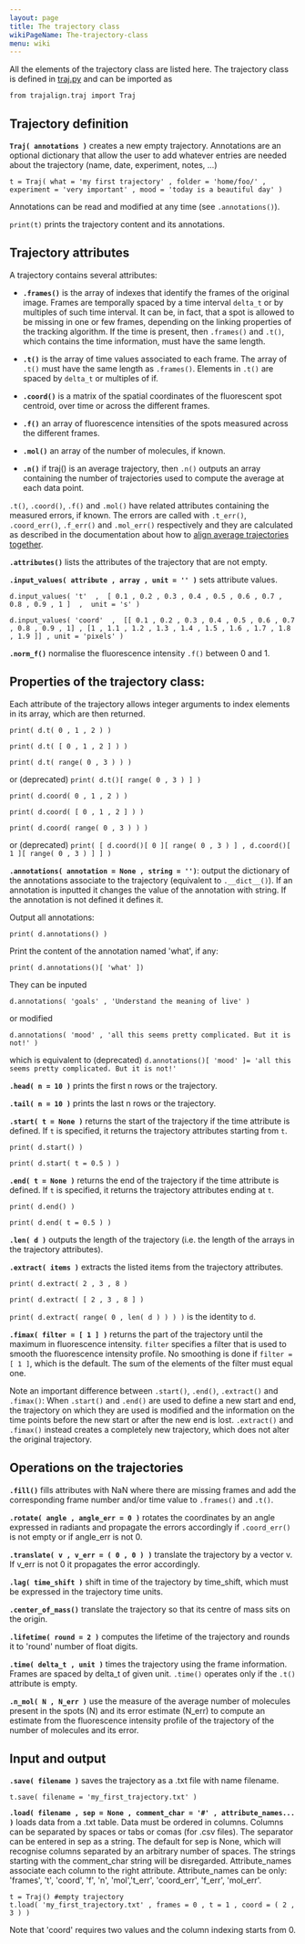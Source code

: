 ```yaml
---
layout: page
title: The trajectory class
wikiPageName: The-trajectory-class
menu: wiki
---
```


All the elements of the trajectory class are listed here. The trajectory class is defined in [traj.py](https://github.com/apicco/trajectory_alignment/tree/master/trajalign) and can be imported as

	from trajalign.traj import Traj

## Trajectory definition

**`Traj( annotations )`** creates a new empty trajectory. Annotations are an optional dictionary that allow the user to  add whatever entries are needed about the trajectory (name, date, experiment, notes, ...)

`t = Traj( what = 'my first trajectory' , folder = 'home/foo/' , experiment = 'very important' , mood = 'today is a beautiful day' )`

Annotations can be read and modified at any time (see `.annotations()`).

`print(t)` prints the trajectory content and its annotations.

## Trajectory attributes

A trajectory contains several attributes:

* **`.frames()`** is the array of indexes that identify the frames of the original image. Frames are temporally spaced by a time interval `delta_t` or by multiples of such time interval. It can be, in fact, that a spot is allowed to be  missing in one or few frames, depending on the linking properties of the tracking algorithm. If the time is present, then `.frames()` and `.t()`, which contains the time information, must have the same length.

* **`.t()`** is the array of time values associated to each frame. The array of `.t()` must have the same length as `.frames()`. Elements in `.t()` are spaced by `delta_t` or multiples of if.

* **`.coord()`** is a matrix of the spatial coordinates of the fluorescent spot centroid, over time or across the different frames.

* **`.f()`** an array of fluorescence intensities of the spots measured across the different frames.

* **`.mol()`** an array of the number of molecules, if known.

* **`.n()`** if traj() is an average trajectory, then `.n()` outputs an array containing the number of trajectories used to compute the average at each data point.

`.t()`, `.coord()`, `.f()` and `.mol()` have related attributes containing the measured errors, if known. The errors are called with `.t_err()`, `.coord_err()`, `.f_err()` and `.mol_err()` respectively and they are calculated as described in the documentation about how to [align average trajectories together](Align-average-trajectories).

**`.attributes()`** lists the attributes of the trajectory that are not empty.

**`.input_values( attribute , array , unit = '' )`** sets attribute values.

`d.input_values( 't'  ,  [ 0.1 , 0.2 , 0.3 , 0.4 , 0.5 , 0.6 , 0.7 , 0.8 , 0.9 , 1 ]  ,  unit = 's' )`

`d.input_values( 'coord'  ,  [[ 0.1 , 0.2 , 0.3 , 0.4 , 0.5 , 0.6 , 0.7 , 0.8 , 0.9 , 1] , [1 , 1.1 , 1.2 , 1.3 , 1.4 , 1.5 , 1.6 , 1.7 , 1.8 , 1.9 ]] , unit = 'pixels' )`

**`.norm_f()`** normalise the fluorescence intensity `.f()` between 0 and 1.

## Properties of the trajectory class:

Each attribute of the trajectory allows integer arguments to index elements in its array, which are then returned.

`print( d.t( 0 , 1 , 2 ) )`

`print( d.t( [ 0 , 1 , 2 ] ) )`

`print( d.t( range( 0 , 3 ) ) )`

or (deprecated) `print( d.t()[ range( 0 , 3 ) ] )`

`print( d.coord( 0 , 1 , 2 ) )`

`print( d.coord( [ 0 , 1 , 2 ] ) )`

`print( d.coord( range( 0 , 3 ) ) )`

or (deprecated) `print( [ d.coord()[ 0 ][ range( 0 , 3 ) ] , d.coord()[ 1 ][ range( 0 , 3 ) ] ] )`

**`.annotations( annotation = None , string = '')`**: output the dictionary of the annotations associate to the trajectory (equivalent to `.__dict__()`). If an annotation is inputted it changes the value of the annotation with string. If the annotation is not defined it defines it.

Output all annotations:

`print( d.annotations() )`

Print the content of the annotation named 'what', if any:

`print( d.annotations()[ 'what' ])`

They can be inputed  

`d.annotations( 'goals' , 'Understand the meaning of live' )`

or modified

`d.annotations( 'mood' , 'all this seems pretty complicated. But it is not!' )`

which is equivalent to (deprecated) `d.annotations()[ 'mood' ]= 'all this seems pretty complicated. But it is not!'`

**`.head( n = 10 )`** prints the first n rows or the trajectory.

**`.tail( n = 10 )`** prints the last n rows or the trajectory.

**`.start( t = None )`** returns the start of the trajectory if the time attribute is defined. If `t` is specified, it returns the trajectory attributes starting from `t`.

`print( d.start() )`

`print( d.start( t = 0.5 ) )`

**`.end( t = None )`** returns the end of the trajectory if the time attribute is defined. If `t` is specified, it returns the trajectory attributes ending at `t`.

`print( d.end() )`

`print( d.end( t = 0.5 ) )`

**`.len( d )`** outputs the length of the trajectory (i.e. the length of the arrays in the trajectory attributes).

**`.extract( items )`** extracts the listed items from the trajectory attributes.

`print( d.extract( 2 , 3 , 8 )`

`print( d.extract( [ 2 , 3 , 8 ] )`

`print( d.extract( range( 0 , len( d ) ) ) )` is the identity to `d`.

**`.fimax( filter = [ 1 ] )`** returns the part of the trajectory until the maximum in fluorescence intensity. `filter` specifies a filter that is used to smooth the fluorescence intensity profile. No smoothing is done if `filter = [ 1 ]`, which is the default. The sum of the elements of the filter must equal one. 

Note an important difference between `.start()`, `.end()`, `.extract()` and `.fimax()`: When `.start()` and `.end()` are used to define a new start and end, the trajectory on which they are used is modified and the information on the time points before the new start or after the new end is lost.
`.extract()` and `.fimax()` instead creates a completely new trajectory, which does not alter the original trajectory.

## Operations on the trajectories

**`.fill()`** fills attributes with NaN where there are missing frames and add the corresponding frame number and/or time value to `.frames()` and `.t()`.

**`.rotate( angle , angle_err = 0 )`** rotates the coordinates by an angle expressed in radiants and propagate the errors accordingly if `.coord_err()` is not empty or if angle_err is not 0.

**`.translate( v , v_err = ( 0 , 0 ) )`** translate the trajectory by a vector v. If v_err is not 0 it propagates the error accordingly.

**`.lag( time_shift )`** shift in time of the trajectory by time_shift, which must be expressed in the trajectory time units.

**`.center_of_mass()`** translate the trajectory so that its centre of mass sits on the origin.

**`.lifetime( round = 2 )`** computes the lifetime of the trajectory and rounds it to 'round' number of float digits.

**`.time( delta_t , unit )`** times the trajectory using the frame information. Frames are spaced by delta_t of given unit. `.time()` operates only if the `.t()` attribute is empty. 

**`.n_mol( N , N_err )`** use the measure of the average number of molecules present in the spots (N) and its error estimate (N_err) to compute an estimate from the fluorescence intensity profile of the trajectory of the number of molecules and its error.

## Input and output

**`.save( filename )`** saves the trajectory as a .txt file with name filename.

`t.save( filename = 'my_first_trajectory.txt' )`

**`.load( filename , sep = None , comment_char = '#' , attribute_names... )`** loads data from a .txt table. Data must be ordered in columns. Columns can be separated by spaces or tabs or comas (for .csv files). The separator can be entered in sep as a string. The default for sep is None, which will recognise columns separated by an arbitrary number of spaces. The strings starting with the comment_char string will be disregarded. Attribute_names associate each column to the right attribute. Attribute_names can be only: 'frames', 't', 'coord', 'f', 'n', 'mol','t_err', 'coord_err', 'f_err', 'mol_err'.

	t = Traj() #empty trajectory
	t.load( 'my_first_trajectory.txt' , frames = 0 , t = 1 , coord = ( 2 , 3 ) )

Note that 'coord' requires two values and the column indexing starts from 0.
